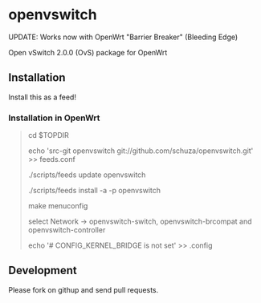 openvswitch
===========

UPDATE: Works now with OpenWrt "Barrier Breaker" (Bleeding Edge)

Open vSwitch 2.0.0 (OvS) package for OpenWrt

Installation
------------

Install this as a feed!

### Installation in OpenWrt

> cd $TOPDIR
> 
> echo 'src-git openvswitch git://github.com/schuza/openvswitch.git' >> feeds.conf
>
> ./scripts/feeds update openvswitch
>
> ./scripts/feeds install -a -p openvswitch
> 
> make menuconfig
>
> select Network -> openvswitch-switch, openvswitch-brcompat and openvswitch-controller
>
> echo '# CONFIG_KERNEL_BRIDGE is not set' >> .config



Development
-----------

Please fork on githup and send pull requests.
